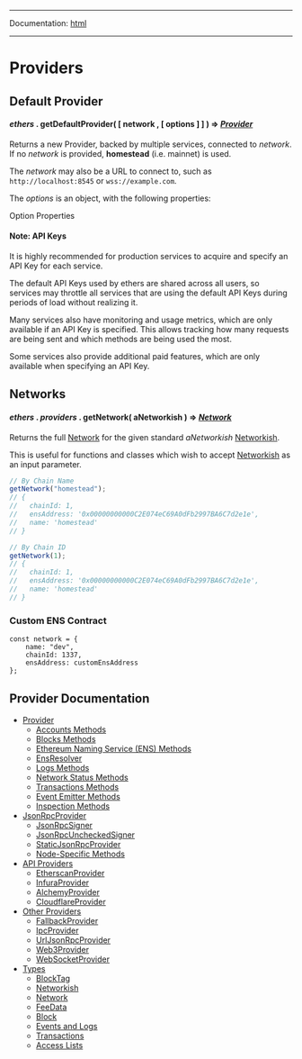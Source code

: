 -----

Documentation: [html](https://docs.ethers.io/)

-----

Providers
=========

Default Provider
----------------

#### *ethers* . **getDefaultProvider**( [ network , [ options ] ] ) => *[Provider](/v5/api/providers/provider/)*

Returns a new Provider, backed by multiple services, connected to *network*. If no *network* is provided, **homestead** (i.e. mainnet) is used.

The *network* may also be a URL to connect to, such as `http://localhost:8545` or `wss://example.com`.

The *options* is an object, with the following properties:


Option Properties



#### Note: API Keys

It is highly recommended for production services to acquire and specify an API Key for each service.

The default API Keys used by ethers are shared across all users, so services may throttle all services that are using the default API Keys during periods of load without realizing it.

Many services also have monitoring and usage metrics, which are only available if an API Key is specified. This allows tracking how many requests are being sent and which methods are being used the most.

Some services also provide additional paid features, which are only available when specifying an API Key.


Networks
--------

#### *ethers* . *providers* . **getNetwork**( aNetworkish ) => *[Network](/v5/api/providers/types/#providers-Network)*

Returns the full [Network](/v5/api/providers/types/#providers-Network) for the given standard *aNetworkish* [Networkish](/v5/api/providers/types/#providers-Networkish).

This is useful for functions and classes which wish to accept [Networkish](/v5/api/providers/types/#providers-Networkish) as an input parameter.


```javascript
// By Chain Name
getNetwork("homestead");
// {
//   chainId: 1,
//   ensAddress: '0x00000000000C2E074eC69A0dFb2997BA6C7d2e1e',
//   name: 'homestead'
// }

// By Chain ID
getNetwork(1);
// {
//   chainId: 1,
//   ensAddress: '0x00000000000C2E074eC69A0dFb2997BA6C7d2e1e',
//   name: 'homestead'
// }
```

### Custom ENS Contract

```
const network = {
    name: "dev",
    chainId: 1337,
    ensAddress: customEnsAddress
};
```

Provider Documentation
----------------------

* [Provider](provider)
  * [Accounts Methods](provider)
  * [Blocks Methods](provider)
  * [Ethereum Naming Service (ENS) Methods](provider)
  * [EnsResolver](provider)
  * [Logs Methods](provider)
  * [Network Status Methods](provider)
  * [Transactions Methods](provider)
  * [Event Emitter Methods](provider)
  * [Inspection Methods](provider)
* [JsonRpcProvider](jsonrpc-provider)
  * [JsonRpcSigner](jsonrpc-provider)
  * [JsonRpcUncheckedSigner](jsonrpc-provider)
  * [StaticJsonRpcProvider](jsonrpc-provider)
  * [Node-Specific Methods](jsonrpc-provider)
* [API Providers](api-providers)
  * [EtherscanProvider](api-providers)
  * [InfuraProvider](api-providers)
  * [AlchemyProvider](api-providers)
  * [CloudflareProvider](api-providers)
* [Other Providers](other)
  * [FallbackProvider](other)
  * [IpcProvider](other)
  * [UrlJsonRpcProvider](other)
  * [Web3Provider](other)
  * [WebSocketProvider](other)
* [Types](types)
  * [BlockTag](types)
  * [Networkish](types)
  * [Network](types)
  * [FeeData](types)
  * [Block](types)
  * [Events and Logs](types)
  * [Transactions](types)
  * [Access Lists](types)

